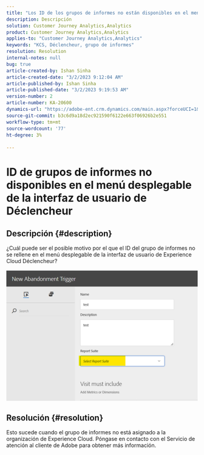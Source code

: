 ```yaml
---
title: "Los ID de los grupos de informes no están disponibles en el menú desplegable de la interfaz de usuario de Déclencheur"
description: Descripción
solution: Customer Journey Analytics,Analytics
product: Customer Journey Analytics,Analytics
applies-to: "Customer Journey Analytics,Analytics"
keywords: "KCS, Déclencheur, grupo de informes"
resolution: Resolution
internal-notes: null
bug: true
article-created-by: Ishan Sinha
article-created-date: "3/2/2023 9:12:04 AM"
article-published-by: Ishan Sinha
article-published-date: "3/2/2023 9:19:53 AM"
version-number: 2
article-number: KA-20600
dynamics-url: "https://adobe-ent.crm.dynamics.com/main.aspx?forceUCI=1&pagetype=entityrecord&etn=knowledgearticle&id=bac1b647-dab8-ed11-83fe-6045bd0065f9"
source-git-commit: b3c6d9a18d2ec921590f6122e663f06926b2e551
workflow-type: tm+mt
source-wordcount: '77'
ht-degree: 3%

---
```


# ID de grupos de informes no disponibles en el menú desplegable de la interfaz de usuario de Déclencheur

## Descripción {#description}

¿Cuál puede ser el posible motivo por el que el ID del grupo de informes no se rellene en el menú desplegable de la interfaz de usuario de Experience Cloud Déclencheur?

![](assets/___bbc1b647-dab8-ed11-83fe-6045bd0065f9___.png)

## Resolución {#resolution}

Esto sucede cuando el grupo de informes no está asignado a la organización de Experience Cloud. Póngase en contacto con el Servicio de atención al cliente de Adobe para obtener más información.

<br> 
